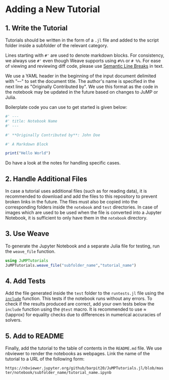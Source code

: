 # Adding a New Tutorial

## 1. Write the Tutorial

Tutorials should be written in the form of a `.jl` file and
added to the script folder inside a subfolder of the relevant category.

Lines starting with `#'` are used to denote markdown blocks.
For consistency, we always use `#'` even though Weave supports using `#%%` or `# %%`.
For ease of viewing and reviewing diff code, 
please use [Semantic Line Breaks](https://sembr.org/) in text.

We use a YAML header in the beginning of the input document delimited with "–-" to set the document title.
The author's name is specified in the next line as "Originally Contributed by". 
We use this format as the code in the notebook may be updated in the future based on changes to JuMP or Julia.

[](http://weavejl.mpastell.com/dev/usage/#Tangle-1)

Boilerplate code you can use to get started is given below:

```julia
#' ---
#' title: Notebook Name
#' ---

#' **Originally Contributed by**: John Doe

#' A Markdown Block

print("Hello World")
```

Do have a look at the notes for handling specific cases. 

## 2. Handle Additional Files

In case a tutorial uses additional files (such as for reading data), 
it is recommended to download and add the files to this repository to prevent broken links in the future. 
The files must also be copied into the corresponding folders inside the `notebook` and `test` directories. 
In case of images which are used to be used when the file is converted into a Jupyter Notebook, 
it is sufficient to only have them in the `notebook` directory.

## 3. Use Weave

To generate the Jupyter Notebook and a separate Julia file for testing, run the `weave_file` function. 

```julia
using JuMPTutorials
JuMPTutorials.weave_file("subfolder_name","tutorial_name")
```

## 4. Add Tests

Add the file generated inside the `test` folder to the `runtests.jl` file using 
the [`include`](https://docs.julialang.org/en/v1/base/base/#Base.include) function. 
This tests if the notebook runs without any errors. 
To check if the results produced are correct, add your own tests below the `include` function using the `@test` macro.
It is recommended to use ≈ (\approx) for equality checks due to differences in numerical accuracies of solvers.

## 5. Add to README

Finally, add the tutorial to the table of contents in the `README.md` file. 
We use nbviewer to render the notebooks as webpages. 
Link the name of the tutorial to a URL of the following form:

`https://nbviewer.jupyter.org/github/barpit20/JuMPTutorials.jl/blob/master/notebook/subfolder_name/tutorial_name.ipynb`